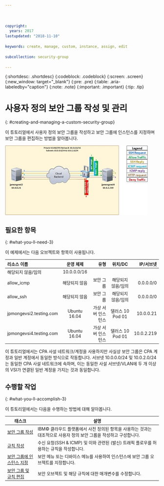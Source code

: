```yaml
---



copyright:
  years: 2017
lastupdated: "2018-11-10"

keywords: create, manage, custom, instance, assign, edit

subcollection: security-group

---
```


{:shortdesc: .shortdesc}
{:codeblock: .codeblock}
{:screen: .screen}
{:new_window: target="_blank"}
{:pre: .pre}
{:table: .aria-labeledby="caption"}
{:note: .note}
{:important: .important}
{:tip: .tip}

# 사용자 정의 보안 그룹 작성 및 관리
{: #creating-and-managing-a-custom-security-group}

이 튜토리얼에서 사용자 정의 보안 그룹을 작성하고 보안 그룹에 인스턴스를 지정하며 보안 그룹을 편집하는 방법을 알아봅니다.

![사용자 정의 보안 그룹](./images/goal.jpg)

## 필요한 항목
{: #what-you-ll-need-3}

이 예제에서는 다음 오브젝트와 항목이 사용됩니다.

| 리소스 이름  | 운영 체제 |유형 | 위치/DC | IP/서브넷 |
|:------------- |:---------------:| -------------:| :---------------:| ---------------:|
| 해당되지 않음/임의 | 10.0.0.0/16 |
| allow_icmp | 해당되지 않음  | 보안 그룹 | 해당되지 않음/임의 | 0.0.0.0/0 |
| allow_ssh | 해당되지 않음 | 보안 그룹 | 해당되지 않음/임의 | 0.0.0.0/0 |
|jpmongevsi2.testing.com | Ubuntu 16.04 | 가상 서버 인스턴스 | 댈러스 10 Pod 01 | 10.0.0.21 |
|jpmongevsi4.testing.com | Ubuntu 16.04 | 가상 서버 인스턴스 |	댈러스 10 Pod 01	| 10.0.2.219 |


이 튜토리얼에서는 CPA 사설 네트워크/계정을 사용하지만 사실상 보안 그룹은 CPA 계정과 일반 계정에서 동일한 방식으로 작동합니다. 서브넷 10.0.0.0/24 및 10.0.2.0/24는 동일한 CPA 사설 네트워크에 속하며, 이는 동일한 사설 서브넷/VLAN에 두 개 이상의 VSI가 연결된 일반 계정을 가지는 것과 동일합니다.


## 수행할 작업
{: #what-you-ll-accomplish-3}

이 튜토리얼에서는 다음을 수행하는 방법에 대해 알아봅니다.

태스크  |설명
------------- | -------------
[보안 그룹 작성](/docs/infrastructure/security-groups?topic=security-groups-creating-a-security-group) | IBM© 클라우드 플랫폼에서 사전 정의된 항목을 사용하는 것과는 대조적으로 사용자 정의 보안 그룹을 작성하고 구성합니다.
[규칙 작성](/docs/infrastructure/security-groups?topic=security-groups-creating-a-new-rule) | 수신 요청(SSH & ICMP) 및 이와 관련된 (발신) 트래픽 플로우를 허용하는 규칙을 작성합니다.
[보안 그룹에 인스턴스 지정](/docs/infrastructure/security-groups?topic=security-groups-assigning-instances-to-the-security-group) | 보안 메뉴 또는 디바이스 메뉴를 사용하여 인스턴스에 보안 그룹 오브젝트를 지정합니다.
[보안 그룹 및 규칙 편집](/docs/infrastructure/security-groups?topic=security-groups-editing-a-security-group) | 보안 오브젝트 및 해당 규칙에 대한 매개변수를 수정합니다.
